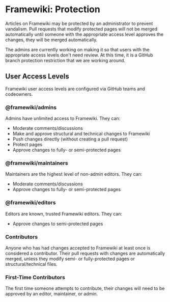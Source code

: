# Framewiki: Protection
Articles on Framewiki may be protected by an administrator to prevent vandalism. Pull requests that modify protected pages will not be merged automatically until someone with the appropriate access level approves the changes, they will be merged automatically.

The admins are currently working on making it so that users with the appropriate access levels don't need review. At this time, it is a GitHub branch protection restriction that we are working around. 

## User Access Levels
Framewiki user access levels are configured via GitHub teams and codeowners.

### @framewiki/admins
Admins have unlimited access to Framewiki. They can:
- Moderate comments/discussions
- Make and approve structural and technical changes to Framewiki
- Push changes directly (without creating a pull request)
- Protect pages
- Approve changes to fully- or semi-protected pages

### @framewiki/maintainers
Maintainers are the highest level of non-admin editors. They can: 
- Moderate comments/discussions
- Approve changes to fully- or semi-protected pages

### @framewiki/editors
Editors are known, trusted Framewiki editors. They can:
- Approve changes to semi-protected pages

### Contributors
Anyone who has had changes accepted to Framewiki at least once is considered a contributor. Their pull requests with changes are automatically merged, unless they modify semi- or fully-protected pages or structural/technical files.

### First-Time Contributors
The first time someone attempts to contribute, their changes will need to be approved by an editor, maintainer, or admin.
